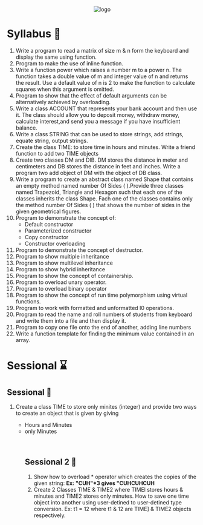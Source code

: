 <p align="center">
  <img src="https://media.istockphoto.com/vectors/object-oriented-programming-acronym-vector-id1334767635?b=1&k=20&m=1334767635&s=170667a&w=0&h=igunMQJqAHVKXhL7VLaxcF3td_jcsbDxkvEo7J4_f68=" alt="logo"/>
</p>



# Syllabus :book: #


<p >
   <ol>
      <li>
        Write a program to read a matrix of size m & n form the keyboard and
        display the same using function.
      </li>
      <li>Program to make the use of inline function. </li>
      <li>
        Write a function power which raises a number m to a power n. The
        function takes a double value of m and integer value of n and returns
        the result. Use a default value of n is 2 to make the function to
        calculate squares when this argument is omitted.
      </li>
      <li>
        Program to show that the effect of default arguments can be
        alternatively achieved by overloading.
      </li>
      <li>
        Write a class ACCOUNT that represents your bank account and then use it.
        The class should allow you to deposit money, withdraw money, calculate
        interest,and send you a message if you have insufficient balance.
      </li>
      <li>
        Write a class STRING that can be used to store strings, add strings,
        equate string, output strings.
      </li>
      <li>
        Create the class TIME: to store time in hours and minutes. Write a
        friend function to add two TIME objects
      </li>
      <li>
        Create two classes DM and DIB. DM stores the distance in meter and
        centimeters and DB stores the distance in feet and inches. Write a
        program two add object of DM with the object of DB class.
      </li>
      <li>
        Write a program to create an abstract class named Shape that contains an
        empty method named number Of Sides ( ).Provide three classes named
        Trapezoid, Triangle and Hexagon such that each one of the classes
        inherits the class Shape. Fach one of the classes contains only the
        method number Of Sides ( ) that shows the number of sides in the given
        geometrical figures.
      </li>
      <li>
        Program to demonstrate the concept of:
        <ul>
          <li>Default constructor</li>
          <li>Parameterized constructor</li>
          <li>Copy constructor</li>
          <li>Constructor overloading</li>
        </ul>
      </li>
      <li>Program to demonstrate the concept of destructor.</li>
      <li>Program to show multiple inheritance</li>
      <li>Program to show multilevel inheritance</li>
      <li>Program to show hybrid inheritance</li>
      <li>Program to show the concept of containership.</li>
      <li>Program to overload unary operator.</li>
      <li>Program to overload binary operator</li>
      <li>
        Program to show the concept of run time polymorphism using virtual
        functions.
      </li>
      <li>Program to work with formatted and unformatted I0 operations.</li>
      <li>
        Program to read the name and roll numbers of students from keyboard and
        write them into a file and then display it.
      </li>
      <li>
        Program to copy one file onto the end of another, adding line numbers
      </li>
      <li>
        Write a function template for finding the minimum value contained in an
        array.
      </li>
    </ol>
  </p>
  
  
#   Sessional   :hourglass:


##   Sessional  :memo:


<p>
<ol>
<li>
Create a class TIME to store only minites (integer) and provide two ways to create an object that is given by giving 
</li>
<ul>
<li>Hours and Minutes</li>
<li>only Minutes</li></ul>
</li>
<ol>
<br/>
</p>



##   Sessional 2  :memo:


<p>
<ol>
<li>
Show how to overload * operator which creates the copies of the given string:
<span> <b> Ex: "CUH"*3 gives "CUHCUHCUH</b> </span>
 </li>
<li>Create 2 Classes TIME & TIME2 where TIMEl stores hours & minutes and TIME2 stores only
minutes. How to save one time object into another using user-detined to user-detined type
conversion. Ex: t1 = 12 where t1 & 12 are TIME] & TIME2 objects respectively.</li>
<ol>
</p>
